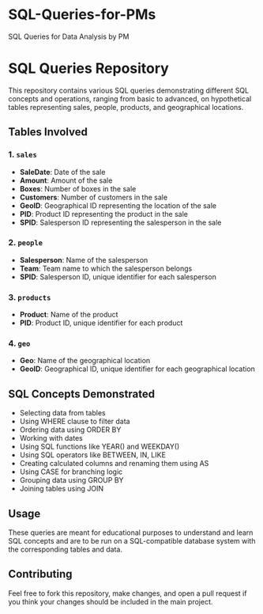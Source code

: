 # SQL-Queries-for-PMs
SQL Queries for Data Analysis by PM

# SQL Queries Repository

This repository contains various SQL queries demonstrating different SQL concepts and operations, ranging from basic to advanced, on hypothetical tables representing sales, people, products, and geographical locations.

## Tables Involved

### 1. `sales`
- **SaleDate**: Date of the sale
- **Amount**: Amount of the sale
- **Boxes**: Number of boxes in the sale
- **Customers**: Number of customers in the sale
- **GeoID**: Geographical ID representing the location of the sale
- **PID**: Product ID representing the product in the sale
- **SPID**: Salesperson ID representing the salesperson in the sale

### 2. `people`
- **Salesperson**: Name of the salesperson
- **Team**: Team name to which the salesperson belongs
- **SPID**: Salesperson ID, unique identifier for each salesperson

### 3. `products`
- **Product**: Name of the product
- **PID**: Product ID, unique identifier for each product

### 4. `geo`
- **Geo**: Name of the geographical location
- **GeoID**: Geographical ID, unique identifier for each geographical location

## SQL Concepts Demonstrated
- Selecting data from tables
- Using WHERE clause to filter data
- Ordering data using ORDER BY
- Working with dates
- Using SQL functions like YEAR() and WEEKDAY()
- Using SQL operators like BETWEEN, IN, LIKE
- Creating calculated columns and renaming them using AS
- Using CASE for branching logic
- Grouping data using GROUP BY
- Joining tables using JOIN

## Usage
These queries are meant for educational purposes to understand and learn SQL concepts and are to be run on a SQL-compatible database system with the corresponding tables and data.

## Contributing
Feel free to fork this repository, make changes, and open a pull request if you think your changes should be included in the main project.

